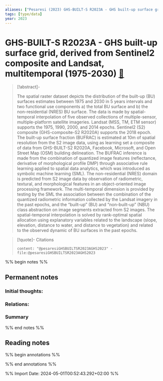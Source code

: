 ```yaml
---
aliases: ["Pesaresi (2023) GHS-BUILT-S R2023A - GHS built-up surface grid, derived from Sentinel2 composite and Landsat, multitemporal (1975-2030)"]
tags: [type/data]
year: 2023
---
```

# GHS-BUILT-S R2023A - GHS built-up surface grid, derived from Sentinel2 composite and Landsat, multitemporal (1975-2030) [📖](zotero://select/library/items/G8TLYYFL)

> [!abstract]-
> 
> The spatial raster dataset depicts the distribution of the built-up (BU) surfaces estimates between 1975 and 2030 in 5 years intervals and two functional use components a) the total BU surface and b) the non-residential (NRES) BU surface. The data is made by spatial-temporal interpolation of five observed collections of multiple-sensor, multiple-platform satellite imageries. Landsat (MSS, TM, ETM sensor) supports the 1975, 1990, 2000, and 2014 epochs. Sentinel2 (S2) composite (GHS-composite-S2 R2020A) supports the 2018 epoch. The built-up surface fraction (BUFRAC) is estimated at 10m of spatial resolution from the S2 image data, using as learning set a composite of data from GHS-BUILT-S2 R2020A, Facebook, Microsoft, and Open Street Map (OSM) building delineation. The BUFRAC inference is made from the combination of quantized image features (reflectance, derivative of morphological profile DMP) through associative rule learning applied to spatial data analytics, which was introduced as symbolic machine learning (SML). The non-residential (NRES) domain is predicted from S2 image data by observation of radiometric, textural, and morphological features in an object-oriented image processing framework. The multi-temporal dimension is provided by testing by the SML the association between the combination of the quantized radiometric information collected by the Landsat imagery in the past epochs, and the “built-up” (BU) and “non-built-up” (NBU) class abstraction on image segments extracted from S2 images. The spatial-temporal interpolation is solved by rank-optimal spatial allocation using explanatory variables related to the landscape (slope, elevation, distance to water, and distance to vegetation) and related to the observed dynamic of BU surfaces in the past epochs.
> 

> [!quote]- Citations
> 
> ```query
> content: "@pesaresiGHSBUILTSR2023AGHS2023" -file:@pesaresiGHSBUILTSR2023AGHS2023
> ```

%% begin notes %%
## Permanent notes
### Initial thoughts:


### Relations:


### Summary


%% end notes %%
## Reading notes
%% begin annotations %%

%% end annotations %%



%% Import Date: 2024-05-01T00:52:43.292+02:00 %%
